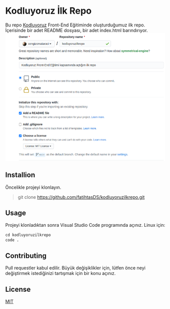 # Kodluyoruz İlk Repo
Bu repo [Kodluyoruz](https://www.kodluyoruz.org/) Front-End Eğitiminde oluşturduğumuz ilk repo. İçerisinde bir adet README dosyası, bir adet index.html barındırıyor.
![Image](https://github.com/Kodluyoruz/taskforce/blob/main/git/odev1/figures/github.png)
## Installion
Öncelikle projeyi klonlayın. 
> git clone https://github.com/fatihtasDS/kodluyoruzilkrepo.git
## Usage
Projeyi klonladıktan sonra Visual Studio Code programında açınız.
Linux için:
```
cd kodluyoruzilkrepo
code .
```
## Contributing
Pull requestler kabul edilir. Büyük değişiklikler için, lütfen önce neyi değiştirmek istediğinizi tartışmak için bir konu açınız.
## License
[MIT](https://choosealicense.com/licenses/mit/)
